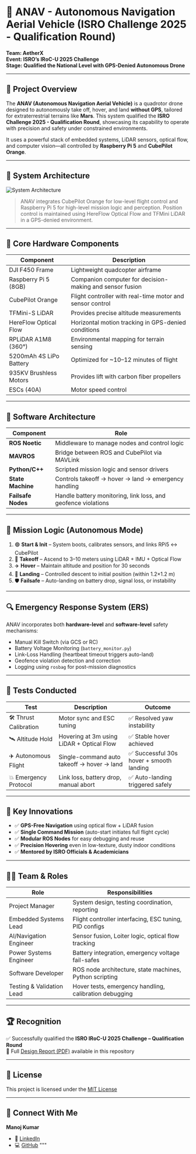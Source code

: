 # 🚀 ANAV - Autonomous Navigation Aerial Vehicle (ISRO Challenge 2025 - Qualification Round)

**Team: AetherX**  
**Event: ISRO’s IRoC-U 2025 Challenge**  
**Stage: Qualified the National Level with GPS-Denied Autonomous Drone**

---

## 📖 Project Overview

The **ANAV (Autonomous Navigation Aerial Vehicle)** is a quadrotor drone designed to autonomously take off, hover, and land **without GPS**, tailored for extraterrestrial terrains like **Mars**. This system qualified the **ISRO Challenge 2025 - Qualification Round**, showcasing its capability to operate with precision and safety under constrained environments.

It uses a powerful stack of embedded systems, LiDAR sensors, optical flow, and computer vision—all controlled by **Raspberry Pi 5** and **CubePilot Orange**.

---

## 🧭 System Architecture

![System Architecture](images/anav_architecture.png)

> ANAV integrates CubePilot Orange for low-level flight control and Raspberry Pi 5 for high-level mission logic and perception. Position control is maintained using HereFlow Optical Flow and TFMini LiDAR in a GPS-denied environment.

---

## 🔧 Core Hardware Components

| Component                  | Description                                               |
|----------------------------|-----------------------------------------------------------|
| DJI F450 Frame             | Lightweight quadcopter airframe                           |
| Raspberry Pi 5 (8GB)       | Companion computer for decision-making and sensor fusion  |
| CubePilot Orange           | Flight controller with real-time motor and sensor control |
| TFMini-S LiDAR             | Provides precise altitude measurements                    |
| HereFlow Optical Flow      | Horizontal motion tracking in GPS-denied conditions       |
| RPLiDAR A1M8 (360°)        | Environmental mapping for terrain sensing                 |
| 5200mAh 4S LiPo Battery    | Optimized for ~10–12 minutes of flight                    |
| 935KV Brushless Motors     | Provides lift with carbon fiber propellers                |
| ESCs (40A)                 | Motor speed control                                       |

---

## 🧠 Software Architecture

| Component        | Role                                                              |
|------------------|-------------------------------------------------------------------|
| **ROS Noetic**   | Middleware to manage nodes and control logic                      |
| **MAVROS**       | Bridge between ROS and CubePilot via MAVLink                      |
| **Python/C++**   | Scripted mission logic and sensor drivers                         |
| **State Machine**| Controls takeoff → hover → land → emergency handling              |
| **Failsafe Nodes**| Handle battery monitoring, link loss, and geofence violations     |

---

## 🚀 Mission Logic (Autonomous Mode)

1. 🟢 **Start & Init** – System boots, calibrates sensors, and links RPi5 ↔ CubePilot
2. 🛫 **Takeoff** – Ascend to 3–10 meters using LiDAR + IMU + Optical Flow
3. ✈️ **Hover** – Maintain altitude and position for 30 seconds
4. 🛬 **Landing** – Controlled descent to initial position (within 1.2×1.2 m)
5. 🛡️ **Failsafe** – Auto-landing on battery drop, signal loss, or instability

---

## 🔍 Emergency Response System (ERS)

ANAV incorporates both **hardware-level** and **software-level** safety mechanisms:

- Manual Kill Switch (via GCS or RC)
- Battery Voltage Monitoring (`battery_monitor.py`)
- Link-Loss Handling (heartbeat timeout triggers auto-land)
- Geofence violation detection and correction
- Logging using `rosbag` for post-mission diagnostics

---

## 🧪 Tests Conducted

| Test | Description | Outcome |
|------|-------------|---------|
| 🛠️ Thrust Calibration | Motor sync and ESC tuning | ✅ Resolved yaw instability |
| 🛰️ Altitude Hold | Hovering at 3m using LiDAR + Optical Flow | ✅ Stable hover achieved |
| ✈️ Autonomous Flight | Single-command auto takeoff → hover → land | ✅ Successful 30s hover + smooth landing |
| 💥 Emergency Protocol | Link loss, battery drop, manual abort | ✅ Auto-landing triggered safely |

---

## 🎯 Key Innovations

- ✅ **GPS-Free Navigation** using optical flow + LiDAR fusion
- ✅ **Single Command Mission** (auto-start initiates full flight cycle)
- ✅ **Modular ROS Nodes** for easy debugging and reuse
- ✅ **Precision Hovering** even in low-texture, dusty indoor conditions
- ✅ **Mentored by ISRO Officials & Academicians**

---

## 🧑‍💻 Team & Roles

| Role                      | Responsibilities                                         |
|---------------------------|-----------------------------------------------------------|
| Project Manager           | System design, testing coordination, reporting            |
| Embedded Systems Lead     | Flight controller interfacing, ESC tuning, PID configs    |
| AI/Navigation Engineer    | Sensor fusion, Loiter logic, optical flow tracking        |
| Power Systems Engineer    | Battery integration, emergency voltage fail-safes         |
| Software Developer        | ROS node architecture, state machines, Python scripting   |
| Testing & Validation Lead | Hover tests, emergency handling, calibration debugging    |

---

## 🏆 Recognition

✅ Successfully qualified the **ISRO IRoC-U 2025 Challenge – Qualification Round**  
📄 Full [Design Report (PDF)](ANAV_Report.pdf) available in this repository

---

## 📄 License

This project is licensed under the [MIT License](LICENSE)

---

## 👋 Connect With Me

**Manoj Kumar**  
- 🔗 [LinkedIn](https://www.linkedin.com/in/manoj-kumar-a-21ab69258/)  
- 💻 [GitHub](https://github.com/ManojCodeCraft)
"""
